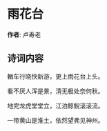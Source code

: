 # 雨花台

**作者**: 卢寿老

## 诗词内容

輶车行晓快新游，更上雨花台上头。

看不厌人浑是景，清无极处奈何秋。

地完龙虎堂堂立，江泊鲸鲵滚滚流。

一带黄山是淮土，依然望弗见神州。

